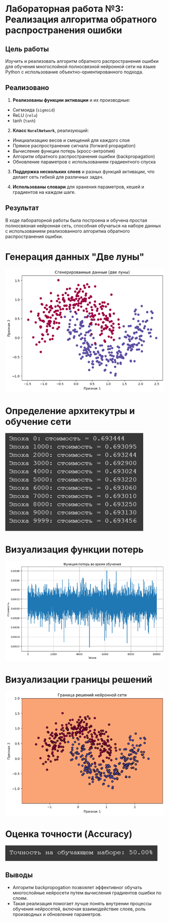# Лабораторная работа №3: Реализация алгоритма обратного распространения ошибки

## Цель работы
Изучить и реализовать алгоритм обратного распространения ошибки для обучения многослойной полносвязной нейронной сети на языке Python с использование объектно-ориентированного подхода.

## Реализовано

1. **Реализованы функции активации** и их производные:
- Сигмоида (`sigmoid`)
- ReLU (`relu`)
- tanh (`tanh`)

2. **Класс `NuralNetwork`**, реализующий:
- Инициализацию весов и смещений для каждого слоя
- Прямое распространение сигнала (forward propagation)
- Вычисление функции потерь (кросс-энтропия)
- Алгоритм обратного распространения ошибки (backpropagation)
- Обновление параметров с использованием градиентного спуска

3. **Поддержка нескольких слоев** и разных функций активации, что делает сеть гибкой для различных задач.

4. **Использованы словари** для хранения параметров, кешей и градиентов на каждом шаге.

## Результат

В ходе лабораторной работы была построена и обучена простая полносвязная нейронная сеть, способная обучаться на наборе данных с использованием реализованного алгоритма обратного распространения ошибки.

# Генерация данных "Две луны"

![Сгенерированные данные (две луны)](Lr3/images/Generated_data_(two_moons).png)

# Определение архитекутры и обучение сети

![Обучение сети](Lr3/images/Defining_the_architecture_and_training_the_network.png)

# Визуализация функции потерь

![Функция потерь во время обучения](Lr3/images/Loss_function_during_training.png)

# Визуализации границы решений

![Граница решений нейронной сети](Lr3/images/Neural_network_decision_boudary.png)

# Оценка точности (Accuracy)

![Accuracy](Lr3/images/Accuracy.png)

## Выводы

- Алгоритм backpropogation позвоялет эффективног обучать многослойные нейросети путем вычисления градиентов ошибки по слоям.
- Такая реализация помогает лучше понять внутрении процессы обучения нейросетей, включая взаимодействие слоев, роль производных и обновление параметров.

